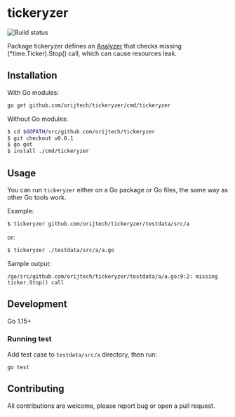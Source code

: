 # tickeryzer

![Build status](https://github.com/orijtech/tickeryzer/workflows/Go/badge.svg?branch=main)

Package tickeryzer defines an [Analyzer](analyzer_link) that checks missing (*time.Ticker).Stop() call,
which can cause resources leak.

## Installation

With Go modules:

```sh
go get github.com/orijtech/tickeryzer/cmd/tickeryzer
```

Without Go modules:

```sh
$ cd $GOPATH/src/github.com/orijtech/tickeryzer
$ git checkout v0.0.1
$ go get
$ install ./cmd/tickeryzer
```

## Usage

You can run `tickeryzer` either on a Go package or Go files, the same way as
other Go tools work.

Example:

```sh
$ tickeryzer github.com/orijtech/tickeryzer/testdata/src/a
```

or:

```sh
$ tickeryzer ./testdata/src/a/a.go
```

Sample output:

```text
/go/src/github.com/orijtech/tickeryzer/testdata/a/a.go:9:2: missing ticker.Stop() call
```
 
## Development

Go 1.15+

### Running test

Add test case to `testdata/src/a` directory, then run:

```shell script
go test
```

## Contributing

All contributions are welcome, please report bug or open a pull request.

[analyzer_link]: https://pkg.go.dev/golang.org/x/tools/go/analysis#Analyzer
